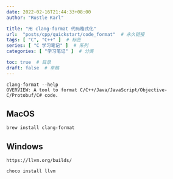 ```yaml
---
date: 2022-02-16T21:44:33+08:00
author: "Rustle Karl"

title: "用 clang-format 代码格式化"
url:  "posts/cpp/quickstart/code_format"  # 永久链接
tags: [ "C", "C++" ]  # 标签
series: [ "C 学习笔记" ]  # 系列
categories: [ "学习笔记" ]  # 分类

toc: true  # 目录
draft: false  # 草稿
---
```


```shell
clang-format --help
OVERVIEW: A tool to format C/C++/Java/JavaScript/Objective-C/Protobuf/C# code.
```

## MacOS

```shell
brew install clang-format
```

## Windows

```shell
https://llvm.org/builds/
```

```shell
choco install llvm
```
